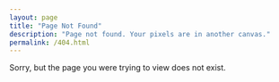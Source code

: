```yaml
---
layout: page
title: "Page Not Found"
description: "Page not found. Your pixels are in another canvas."
permalink: /404.html
---  
```

Sorry, but the page you were trying to view does not exist.
